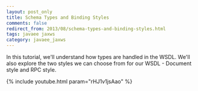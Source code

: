 ```yaml
---           
layout: post_only
title: Schema Types and Binding Styles
comments: false
redirect_from: 2013/08/schema-types-and-binding-styles.html
tags: javaee jaxws
category: javaee_jaxws
---
```


In this tutorial, we'll understand how types are handled in the WSDL. We'll also explore the two styles we can choose from for our WSDL - Document style and RPC style. 

{% include youtube.html param="rHJ1v1jsAao" %}
